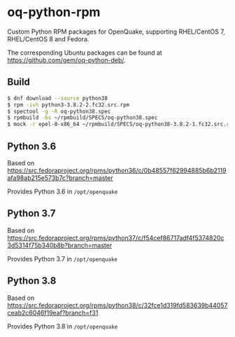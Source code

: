 # oq-python-rpm
Custom Python RPM packages for OpenQuake, supporting RHEL/CentOS 7, RHEL/CentOS 8 and Fedora.

The corresponding Ubuntu packages can be found at https://github.com/gem/oq-python-deb/.

## Build

```bash
$ dnf download --source python38
$ rpm -ivh python3-3.8.2-2.fc32.src.rpm
$ spectool -g -R oq-python38.spec
$ rpmbuild -bs ~/rpmbuild/SPECS/oq-python38.spec
$ mock -r epel-8-x86_64 ~/rpmbuild/SPECS/oq-python38-3.8.2-1.fc32.src.rpm
```

## Python 3.6

Based on https://src.fedoraproject.org/rpms/python36/c/0b48557f62994885b6b2119afa98ab215e573b7c?branch=master

Provides Python 3.6 in `/opt/openquake`

## Python 3.7

Based on https://src.fedoraproject.org/rpms/python37/c/f54cef86717adf4f5374820c3d5314f75b340b8b?branch=master

Provides Python 3.7 in `/opt/openquake`

## Python 3.8

Based on https://src.fedoraproject.org/rpms/python38/c/32fce1d319fd583639b44057ceab2c6046f19eaf?branch=f31

Provides Python 3.8 in `/opt/openquake`

